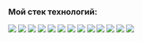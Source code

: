 ### Мой стек технологий:

<img src="https://img.shields.io/badge/react-D8BFD8?style=for-the-badge&logo=react&logoColor=black"/> <img src="https://img.shields.io/badge/redux-D8BFD8?style=for-the-badge&logo=redux&logoColor=black"/> <img src="https://img.shields.io/badge/javascript-DDA0DD?style=for-the-badge&logo=javascript&logoColor=black"/> <img src="https://img.shields.io/badge/typescript-DDA0DD?style=for-the-badge&logo=typescript&logoColor=black"/> <img src="https://img.shields.io/badge/webpack-DA70D6?style=for-the-badge&logo=webpack&logoColor=black"/> <img src="https://img.shields.io/badge/HTML-BA55D3?style=for-the-badge&logo=html5&logoColor=black"/> <img src="https://img.shields.io/badge/CSS3-BA55D3?style=for-the-badge&logo=css3&logoColor=black"/> <img src="https://img.shields.io/badge/cypress-370DB?style=for-the-badge&logo=cypress&logoColor=black"/> 
<img src="https://img.shields.io/badge/express-370DB?style=for-the-badge&logo=express&logoColor=black"/> <img src="https://img.shields.io/badge/NodeJS-9400D3?style=for-the-badge&logo=node.js&logoColor=black"/> <img src="https://img.shields.io/badge/mongodb-9400D3?style=for-the-badge&logo=mongodb&logoColor=black"/> <img src="https://img.shields.io/badge/postgresql-9400D3?style=for-the-badge&logo=postgresql&logoColor=black"/> <img src="https://img.shields.io/badge/nestJs-9400D3?style=for-the-badge&logo=nestjs&logoColor=black"/> 
